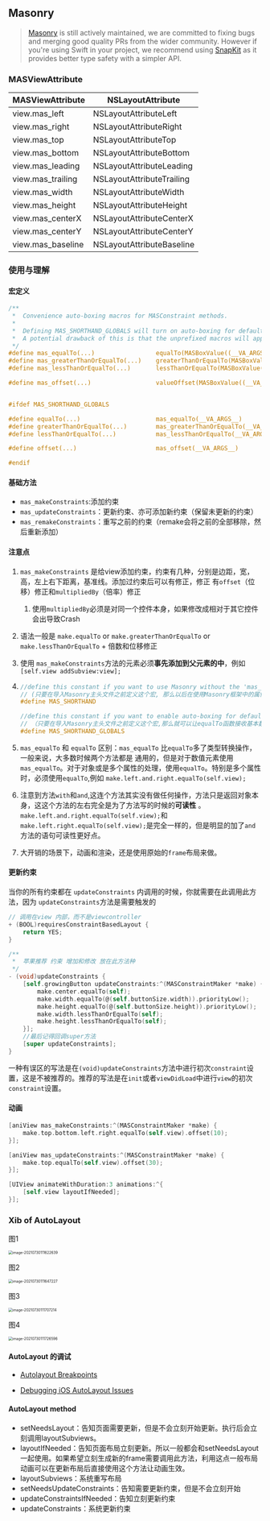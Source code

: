 ## Masonry

> [Masonry](https://github.com/SnapKit/Masonry) is still actively maintained, we are committed to fixing bugs and merging good quality PRs from the wider community. However if you're using Swift in your project, we recommend using [SnapKit](https://github.com/SnapKit/SnapKit) as it provides better type safety with a simpler API.



### MASViewAttribute

| MASViewAttribute  | NSLayoutAttribute         |
| ----------------- | ------------------------- |
| view.mas_left     | NSLayoutAttributeLeft     |
| view.mas_right    | NSLayoutAttributeRight    |
| view.mas_top      | NSLayoutAttributeTop      |
| view.mas_bottom   | NSLayoutAttributeBottom   |
| view.mas_leading  | NSLayoutAttributeLeading  |
| view.mas_trailing | NSLayoutAttributeTrailing |
| view.mas_width    | NSLayoutAttributeWidth    |
| view.mas_height   | NSLayoutAttributeHeight   |
| view.mas_centerX  | NSLayoutAttributeCenterX  |
| view.mas_centerY  | NSLayoutAttributeCenterY  |
| view.mas_baseline | NSLayoutAttributeBaseline |

### 使用与理解

#### 宏定义

```objective-c
/**
 *  Convenience auto-boxing macros for MASConstraint methods.
 *
 *  Defining MAS_SHORTHAND_GLOBALS will turn on auto-boxing for default syntax.
 *  A potential drawback of this is that the unprefixed macros will appear in global scope.
 */
#define mas_equalTo(...)                 equalTo(MASBoxValue((__VA_ARGS__)))
#define mas_greaterThanOrEqualTo(...)    greaterThanOrEqualTo(MASBoxValue((__VA_ARGS__)))
#define mas_lessThanOrEqualTo(...)       lessThanOrEqualTo(MASBoxValue((__VA_ARGS__)))

#define mas_offset(...)                  valueOffset(MASBoxValue((__VA_ARGS__)))


#ifdef MAS_SHORTHAND_GLOBALS

#define equalTo(...)                     mas_equalTo(__VA_ARGS__)
#define greaterThanOrEqualTo(...)        mas_greaterThanOrEqualTo(__VA_ARGS__)
#define lessThanOrEqualTo(...)           mas_lessThanOrEqualTo(__VA_ARGS__)

#define offset(...)                      mas_offset(__VA_ARGS__)

#endif
```



#### 基础方法

- `mas_makeConstraints`:添加约束
- `mas_updateConstraints`：更新约束、亦可添加新约束（保留未更新的约束）
- `mas_remakeConstraints`：重写之前的约束（remake会将之前的全部移除，然后重新添加）

#### 注意点

1. `mas_makeConstraints` 是给view添加约束，约束有几种，分别是边距，宽，高，左上右下距离，基准线。添加过约束后可以有修正，修正 有`offset`（位移）修正和`multipliedBy`（倍率）修正

   1. 使用`multipliedBy`必须是对同一个控件本身，如果修改成相对于其它控件会出导致Crash

2. 语法一般是 `make.equalTo` or `make.greaterThanOrEqualTo` or `make.lessThanOrEqualTo` + 倍数和位移修正

3. 使用 `mas_makeConstraints`方法的元素必须**事先添加到父元素的中**，例如`[self.view addSubview:view];`

4. ```objective-c
   //define this constant if you want to use Masonry without the 'mas_' prefix
   // (只要在导入Masonry主头文件之前定义这个宏, 那么以后在使用Masonry框架中的属性和方法的时候, 就可以省略mas_前缀)
   #define MAS_SHORTHAND
   
   //define this constant if you want to enable auto-boxing for default syntax
   // （只要在导入Masonry主头文件之前定义这个宏,那么就可以让equalTo函数接收基本数据类型, 内部会对基本数据类型进行包装）
   #define MAS_SHORTHAND_GLOBALS
   ```

5.  `mas_equalTo` 和 `equalTo` 区别：`mas_equalTo` 比`equalTo`多了类型转换操作，一般来说，大多数时候两个方法都是 通用的，但是对于数值元素使用`mas_equalTo`。对于对象或是多个属性的处理，使用`equalTo`。特别是多个属性时，必须使用`equalTo`,例如 `make.left.and.right.equalTo(self.view);`

6. 注意到方法`with`和`and`,这连个方法其实没有做任何操作，方法只是返回对象本身，这这个方法的左右完全是为了方法写的时候的**可读性** 。`make.left.and.right.equalTo(self.view);`和`make.left.right.equalTo(self.view);`是完全一样的，但是明显的加了`and`方法的语句可读性更好点。

7. 大开销的场景下，动画和渲染，还是使用原始的`frame`布局来做。



#### 更新约束

当你的所有约束都在 `updateConstraints` 内调用的时候，你就需要在此调用此方法，因为 `updateConstraints`方法是需要触发的

```objectivec
// 调用在view 内部，而不是viewcontroller
+ (BOOL)requiresConstraintBasedLayout {
    return YES;
}

/**
 *  苹果推荐 约束 增加和修改 放在此方法种
 */
- (void)updateConstraints {
    [self.growingButton updateConstraints:^(MASConstraintMaker *make) {
        make.center.equalTo(self);
        make.width.equalTo(@(self.buttonSize.width)).priorityLow();
        make.height.equalTo(@(self.buttonSize.height)).priorityLow();
        make.width.lessThanOrEqualTo(self);
        make.height.lessThanOrEqualTo(self);
    }];
    //最后记得回调super方法
    [super updateConstraints];
}
```

一种有误区的写法是在`(void)updateConstraints`方法中进行初次`constraint`设置，这是不被推荐的。推荐的写法是在`init`或者`viewDidLoad`中进行`view`的初次`constraint`设置。



#### 动画

```objective-c
[aniView mas_makeConstraints:^(MASConstraintMaker *make) {
    make.top.bottom.left.right.equalTo(self.view).offset(10);
}];

[aniView mas_updateConstraints:^(MASConstraintMaker *make) {
    make.top.equalTo(self.view).offset(30);
}];

[UIView animateWithDuration:3 animations:^{
    [self.view layoutIfNeeded];
}];
```





### Xib of AutoLayout

图1

<img src="../../assets/image-20210730111622639.png" alt="image-20210730111622639" style="zoom:50%;" />

图2

<img src="../../assets/image-20210730111647227.png" alt="image-20210730111647227" style="zoom:50%;" />

图3

<img src="../../assets/image-20210730111707214.png" alt="image-20210730111707214" style="zoom:50%;" />



图4

<img src="../../assets/image-20210730111726596.png" alt="image-20210730111726596" style="zoom:50%;" />

#### AutoLayout 的调试

- [Autolayout Breakpoints](https://nshint.io/blog/2015/08/17/autolayout-breakpoints/)

- [Debugging iOS AutoLayout Issues](https://staxmanade.com/2015/06/debugging-ios-autolayout-issues/)

#### AutoLayout method

- setNeedsLayout：告知页面需要更新，但是不会立刻开始更新。执行后会立刻调用layoutSubviews。
- layoutIfNeeded：告知页面布局立刻更新。所以一般都会和setNeedsLayout一起使用。如果希望立刻生成新的frame需要调用此方法，利用这点一般布局动画可以在更新布局后直接使用这个方法让动画生效。
- layoutSubviews：系统重写布局
- setNeedsUpdateConstraints：告知需要更新约束，但是不会立刻开始
- updateConstraintsIfNeeded：告知立刻更新约束
- updateConstraints：系统更新约束
